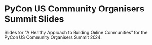 # PyCon US Community Organisers Summit Slides
Slides for "A Healthy Approach to Building Online Communities" for the PyCon US Community Organisers Summit 2024.
